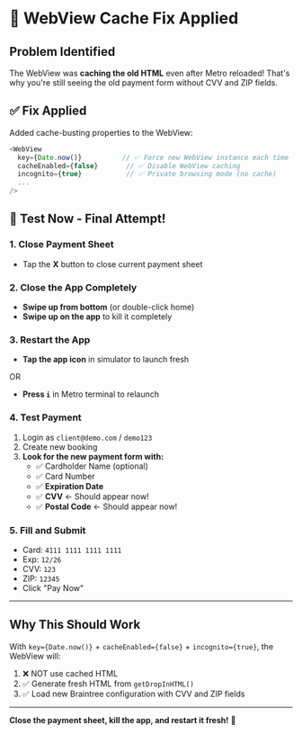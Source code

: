 # 🔄 WebView Cache Fix Applied

## Problem Identified

The WebView was **caching the old HTML** even after Metro reloaded! That's why you're still seeing the old payment form without CVV and ZIP fields.

## ✅ Fix Applied

Added cache-busting properties to the WebView:
```typescript
<WebView
  key={Date.now()}          // ✅ Force new WebView instance each time
  cacheEnabled={false}       // ✅ Disable WebView caching
  incognito={true}           // ✅ Private browsing mode (no cache)
  ...
/>
```

## 🚀 Test Now - Final Attempt!

### 1. Close Payment Sheet
- Tap the **X** button to close current payment sheet

### 2. Close the App Completely
- **Swipe up from bottom** (or double-click home)
- **Swipe up on the app** to kill it completely

### 3. Restart the App
- **Tap the app icon** in simulator to launch fresh

OR

- **Press `i`** in Metro terminal to relaunch

### 4. Test Payment
1. Login as `client@demo.com` / `demo123`
2. Create new booking
3. **Look for the new payment form with:**
   - ✅ Cardholder Name (optional)
   - ✅ Card Number
   - ✅ **Expiration Date** 
   - ✅ **CVV** ← Should appear now!
   - ✅ **Postal Code** ← Should appear now!

### 5. Fill and Submit
- Card: `4111 1111 1111 1111`
- Exp: `12/26`
- CVV: `123`
- ZIP: `12345`
- Click "Pay Now"

---

## Why This Should Work

With `key={Date.now()}` + `cacheEnabled={false}` + `incognito={true}`, the WebView will:
1. ❌ NOT use cached HTML
2. ✅ Generate fresh HTML from `getDropInHTML()` 
3. ✅ Load new Braintree configuration with CVV and ZIP fields

---

**Close the payment sheet, kill the app, and restart it fresh!** 🔄
